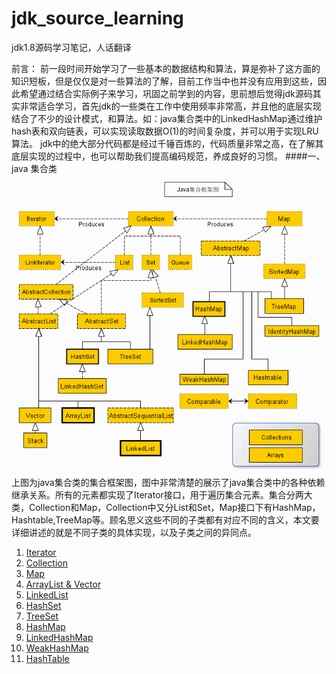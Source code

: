 # jdk_source_learning
jdk1.8源码学习笔记，人话翻译

前言： 前一段时间开始学习了一些基本的数据结构和算法，算是弥补了这方面的知识短板，但是仅仅是对一些算法的了解，目前工作当中也并没有应用到这些，因此希望通过结合实际例子来学习，巩固之前学到的内容，思前想后觉得jdk源码其实非常适合学习，首先jdk的一些类在工作中使用频率非常高，并且他的底层实现结合了不少的设计模式，和算法。如：java集合类中的LinkedHashMap通过维护hash表和双向链表，可以实现读取数据O(1)的时间复杂度，并可以用于实现LRU算法。 jdk中的绝大部分代码都是经过千锤百炼的，代码质量非常之高，在了解其底层实现的过程中，也可以帮助我们提高编码规范，养成良好的习惯。
####一、java 集合类
![](/img/1.gif)  
上图为java集合类的集合框架图，图中非常清楚的展示了java集合类中的各种依赖继承关系。所有的元素都实现了Iterator接口，用于遍历集合元素。集合分两大类，Collection和Map，Collection中又分List和Set，Map接口下有HashMap，Hashtable,TreeMap等。顾名思义这些不同的子类都有对应不同的含义，本文要详细讲述的就是不同子类的具体实现，以及子类之间的异同点。


1. [Iterator](/src/Iterator.md)
2. [Collection](/src/Collection.md)
3. [Map](/src/Map.md)
4. [ArrayList & Vector](/src/ArrayList.md)
5. [LinkedList](/src/LinkedList.md)
6. [HashSet](/src/HashSet.md)
7. [TreeSet](/src/TreeSet.md)
8. [HashMap](/src/HashMap.md)
9. [LinkedHashMap](/src/LinkedHashMap.md)
10. [WeakHashMap](/src/WeakHashMap.md)
11. [HashTable](/src/HashTable.md)